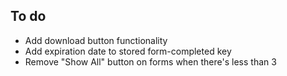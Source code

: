 ## To do
* Add download button functionality
* Add expiration date to stored form-completed key
* Remove "Show All" button on forms when there's less than 3